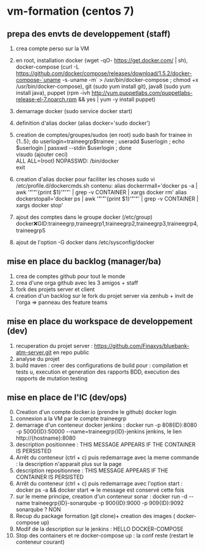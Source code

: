 # vm-formation (centos 7)

## prepa des envts de developpement (staff)
1. crea compte perso sur la VM
2. en root, installation docker (wget -qO- https://get.docker.com/ | sh), docker-compose (curl -L https://github.com/docker/compose/releases/download/1.5.2/docker-compose-`uname -s`-`uname -m` > /usr/bin/docker-compose ; chmod +x /usr/bin/docker-compose), git (sudo yum install git), java8 (sudo yum install java), puppet (rpm -ivh http://yum.puppetlabs.com/puppetlabs-release-el-7.noarch.rpm && yes | yum -y install puppet)
3. demarrage docker (sudo service docker start)
4. definition d'alias docker (alias docker='sudo docker')
5. creation de comptes/groupes/sudos (en root)
sudo bash 
for trainee in {1..5}; do userlogin=traineegrp$trainee ; useradd $userlogin ; echo $userlogin | passwd --stdin $userlogin ; done  
visudo (ajouter ceci)  
  ALL ALL=(root) NOPASSWD: /bin/docker  
exit  
6. creation d'alias docker pour faciliter les choses
sudo vi /etc/profile.d/dockercmds.sh
contenu:
alias dockerrmall='docker ps -a | awk '"'"'{print $1}'"'"' | grep -v CONTAINER | xargs docker rm'
alias dockerstopall='docker ps | awk '"'"'{print $1}'"'"' | grep -v CONTAINER | xargs docker stop'

6. ajout des comptes dans le groupe docker (/etc/group) docker:x:GID:traineegrp,traineegrp1,traineegrp2,traineegrp3,traineegrp4,traineegrp5
7. ajout de l'option -G docker dans /etc/sysconfig/docker

## mise en place du backlog (manager/ba)
1. crea de comptes github pour tout le monde
2. crea d'une orga github avec les 3 amigos + staff
3. fork des projets server et client 
4. creation d'un backlog sur le fork du projet server via zenhub + invit de l'orga
=> panneau des feature teams

## mise en place du workspace de developpement (dev)
1. recuperation du projet server : https://github.com/Finaxys/bluebank-atm-server.git en repo public
2. analyse du projet
3. build maven : creer des configurations de build pour : compilation et tests u, execution et generation des rapports BDD, execution des rapports de mutation testing

## mise en place de l'IC (dev/ops)
0. Creation d'un compte docker.io (prendre le github)
docker login
1. connexion a la VM par le compte traineegrp<ID>
2. demarrage d'un conteneur docker jenkins : docker run -p 808{ID}:8080 -p 5000{ID}:50000 --name=traineegrp{ID}-jenkins jenkins, le lien http://{hostname}:8080
3. description positionnee : THIS MESSAGE APPEARS IF THE CONTAINER IS PERSISTED
5. Arrêt du conteneur (ctrl + c) puis redemarrage avec la meme commande : la description n'apparait plus sur la page
6. description repositionnee : THIS MESSAGE APPEARS IF THE CONTAINER IS PERSISTED
7. Arrêt du conteneur (ctrl + c) puis redemarrage avec l'option start : docker ps -a && docker start <id du conteneur> 
=> le message est conservé cette fois
8. sur le meme principe, creation d'un conteneur sonar :  docker run -d --name traineegrp{ID}-sonarqube -p 900{ID}:9000 -p 909{ID}:9092 sonarqube ? NON
9. Recup du package formation (git clone)+ creation des images ( docker-compose up)
10. Modif de la description sur le jenkins : HELLO DOCKER-COMPOSE
11. Stop des containers et re docker-compose up : la conf reste (restart le conteneur courant)
